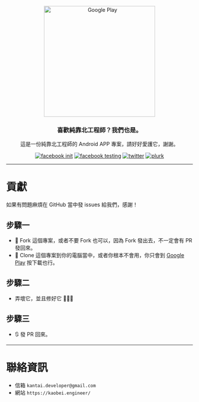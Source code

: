 <p align="center">
	<a href="https://play.google.com/store/apps/details?id=engineer.kaobei"><img src="https://i.imgur.com/6GbZzYX.png" alt="Google Play" width="300"></a>
</p>
<h3 align="center">喜歡純靠北工程師？我們也是。</h3>
<p align="center">這是一份純靠北工程師的 Android APP 專案，請好好愛護它，謝謝。</p>
<p align="center">
    <a href="https://www.facebook.com/init.kobeengineer" title="facebook init"><img src="https://img.shields.io/badge/facebook-@init.kobeengineer-3b5998.svg" alt="facebook init" /></a>
    <a href="https://www.facebook.com/kaobei.engineer" title="facebook testing"><img src="https://img.shields.io/badge/facebook-@kaobei.engineer-3b5998.svg" alt="facebook testing" /></a>
    <a href="https://twitter.com/kaobei_engineer" title="twitter"><img src="https://img.shields.io/badge/twitter-@kaobei_engineer-55acee.svg" alt="twitter" /></a>
    <a href="https://www.plurk.com/kaobei_engineer" title="plurk"><img src="https://img.shields.io/badge/plurk-@kaobei_engineer-ff574d.svg" alt="plurk" /></a>
</p>

---
# 貢獻
如果有問題麻煩在 GitHub 當中發 issues 給我們，感謝！

## 步驟一
- 🍴 Fork 這個專案，或者不要 Fork 也可以，因為 Fork 發出去，不一定會有 PR 發回來。
- 👯 Clone 這個專案到你的電腦當中，或者你根本不會用，你只會到 [Google Play](https://play.google.com/store/apps/details?id=engineer.kaobei) 按下載也行。

## 步驟二
- 弄壞它，並且修好它 🔨🔨🔨

## 步驟三
- 🔃 發 PR 回來。

---
# 聯絡資訊
- 信箱 `kantai.developer@gmail.com`
- 網站 `https://kaobei.engineer/`
